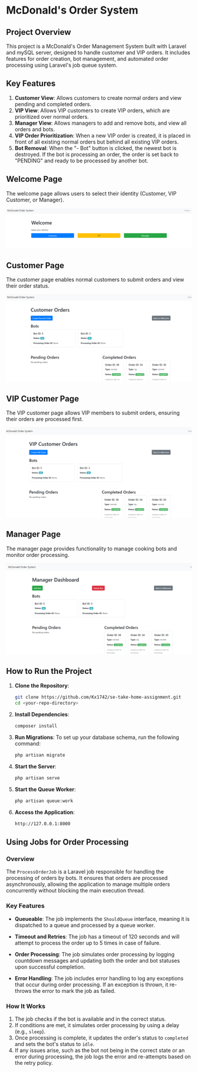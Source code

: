 # McDonald's Order System

## Project Overview


This project is a McDonald's Order Management System built with Laravel and mySQL server, designed to handle customer and VIP orders. It includes features for order creation, bot management, and automated order processing using Laravel's job queue system.

## Key Features

1. **Customer View**: Allows customers to create normal orders and view pending and completed orders.
2. **VIP View**: Allows VIP customers to create VIP orders, which are prioritized over normal orders.
3. **Manager View**: Allows managers to add and remove bots, and view all orders and bots.
4. **VIP Order Prioritization**: When a new VIP order is created, it is placed in front of all existing normal orders but behind all existing VIP orders.
5. **Bot Removal**: When the "- Bot" button is clicked, the newest bot is destroyed. If the bot is processing an order, the order is set back to "PENDING" and ready to be processed by another bot.

## Welcome Page

The welcome page allows users to select their identity (Customer, VIP Customer, or Manager).

![Welcome Page](welcome.page.png)

## Customer Page

The customer page enables normal customers to submit orders and view their order status.

![Customer Page](customerpg.png)

## VIP Customer Page

The VIP customer page allows VIP members to submit orders, ensuring their orders are processed first.

![VIP Customer Page](vippg.png)

## Manager Page

The manager page provides functionality to manage cooking bots and monitor order processing.

![Manager Page](managerpg.png)

## How to Run the Project

1. **Clone the Repository**:
   ```sh
   git clone https://github.com/Kx1742/se-take-home-assignment.git
   cd <your-repo-directory>

2. **Install Dependencies**:
   ```sh
   composer install

3. **Run Migrations**:
   To set up your database schema, run the following command:
   ```sh
   php artisan migrate

4. **Start the Server**:
   ```sh
   php artisan serve

5. **Start the Queue Worker**:
   ```sh
   php artisan queue:work

6. **Access the Application**:
   ```sh
   http://127.0.0.1:8000

## Using Jobs for Order Processing

### Overview

The `ProcessOrderJob` is a Laravel job responsible for handling the processing of orders by bots. It ensures that orders are processed asynchronously, allowing the application to manage multiple orders concurrently without blocking the main execution thread.

### Key Features

- **Queueable**: The job implements the `ShouldQueue` interface, meaning it is dispatched to a queue and processed by a queue worker.
  
- **Timeout and Retries**: The job has a timeout of 120 seconds and will attempt to process the order up to 5 times in case of failure.
  
- **Order Processing**: The job simulates order processing by logging countdown messages and updating both the order and bot statuses upon successful completion.
  
- **Error Handling**: The job includes error handling to log any exceptions that occur during order processing. If an exception is thrown, it re-throws the error to mark the job as failed.

### How It Works

1. The job checks if the bot is available and in the correct status.
2. If conditions are met, it simulates order processing by using a delay (e.g., `sleep`).
3. Once processing is complete, it updates the order's status to `completed` and sets the bot's status to `idle`.
4. If any issues arise, such as the bot not being in the correct state or an error during processing, the job logs the error and re-attempts based on the retry policy.

